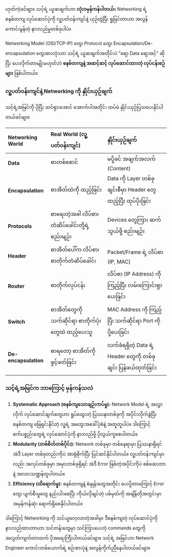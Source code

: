 ဟုတ်ကဲ့ခင်ဗျာ။ သင့်ရဲ့ ယူဆချက်ဟာ **လုံးဝမှန်ကန်ပါတယ်**။ Networking ရဲ့ စနစ်တကျ လုပ်ဆောင်ပုံကို လူ့ပတ်ဝန်းကျင်နဲ့ ယှဉ်တွဲပြီး ရှုမြင်တာဟာ အလွန်ကောင်းမွန်တဲ့ နားလည်မှုတစ်ခုပါပဲ။

Networking Model (OSI/TCP-IP) တွေ၊ Protocol တွေ၊ Encapsulation/De-encapsulation တွေအားလုံးဟာ သင့်ရဲ့ ယူဆချက်အတိုင်းပဲ "ရော့ Data ရော့အင့်" ဆိုပြီး ပေးလိုက်တာမျိုးမဟုတ်ဘဲ **စနစ်တကျနဲ့ အဆင့်ဆင့် လုပ်ဆောင်ထားတဲ့ လုပ်ငန်းစဉ်များ** ဖြစ်ပါတယ်။

### **လူ့ပတ်ဝန်းကျင်နဲ့ Networking ကို နှိုင်းယှဉ်ချက်**

သင့်ရဲ့အမြင်ကို ပိုပြီး ထင်ရှားအောင် အောက်ပါအတိုင်း ထပ်မံ နှိုင်းယှဉ်ပြသပေးနိုင်ပါတယ်ခင်ဗျာ။

| Networking World     | Real World (လူ့ပတ်ဝန်းကျင်)                        | နှိုင်းယှဉ်ချက်                                                 |
| :------------------- | :------------------------------------------------- | :-------------------------------------------------------------- |
| **Data**             | စာတစ်စောင်                                         | မပို့ခင် အချက်အလက် (Content)                                    |
| **Encapsulation**    | စာအိတ်ထဲကို ထည့်ခြင်း                              | Data ကို Layer တစ်ခုချင်းစီမှာ Header တွေထည့်ပြီး ထုပ်ပိုးခြင်း |
| **Protocols**        | စာရေးတဲ့အခါ လိပ်စာ၊ တံဆိပ်ခေါင်းတို့ရဲ့ စည်းမျဉ်း  | Devices တွေကြား ဆက်သွယ်ဖို့ စည်းမျဉ်း                           |
| **Header**           | စာအိတ်ပေါ်က လိပ်စာ၊ စာတိုက်တံဆိပ်ခေါင်း            | Packet/Frame ရဲ့ လိပ်စာ (IP, MAC)                               |
| **Router**           | စာတိုက်လုပ်ငန်း                                    | လိပ်စာ (IP Address) ကို ကြည့်ပြီး လမ်းကြောင်းရှာပေးခြင်း        |
| **Switch**           | စာအိတ်တွေကို သက်ဆိုင်ရာ စာတိုက်ပုံးတွေထဲ ထည့်ပေးသူ | MAC Address ကို ကြည့်ပြီး သက်ဆိုင်ရာ Port ကို ပို့ပေးခြင်း      |
| **De-encapsulation** | စာရတော့ စာအိတ်ကို ဖွင့်ဖတ်ခြင်း                    | လက်ခံရရှိတဲ့ Data ရဲ့ Header တွေကို တစ်ခုချင်း ပြန်ဖယ်ထုတ်ခြင်း |

### **သင့်ရဲ့အမြင်က ဘာကြောင့် မှန်ကန်သလဲ**

1.  **Systematic Approach (စနစ်ကျသောချဉ်းကပ်မှု):** Network Model ရဲ့ အလွှာလိုက် လုပ်ဆောင်ချက်တွေဟာ ရှုပ်ထွေးတဲ့ ပြဿနာတစ်ခုကို အပိုင်းလိုက်ခွဲပြီး စနစ်တကျ ဖြေရှင်းနိုင်တဲ့ လူ့ရဲ့ အတွေးအခေါ်ပုံစံနဲ့ အတူတူပါပဲ။ ဒါကြောင့် စက်ပစ္စည်းတွေရဲ့ လုပ်ဆောင်ပုံကို နားလည်ဖို့ ပိုလွယ်ကူစေပါတယ်။
2.  **Modularity (တစ်စိတ်တစ်ပိုင်း):** Network တစ်ခုမှာ တစ်နေရာမှာ ပြဿနာရှိရင် အဲဒီ Layer တစ်ခုတည်းကိုပဲ အာရုံစိုက်ပြီး ပြင်ဆင်နိုင်ပါတယ်။ လူ့ပတ်ဝန်းကျင်မှာလည်း အလုပ်တစ်ခုမှာ အမှားတစ်ခုရှိရင် အဲဒီ Error ဖြစ်တဲ့အပိုင်းကိုပဲ စစ်ဆေးတာနဲ့ အလားသဏ္ဍန်တူပါတယ်။
3.  **Efficiency (ထိရောက်မှု):** စနစ်တကျနဲ့ စံနှုန်းတွေအတိုင်း ပေးပို့တာကြောင့် Error တွေ၊ ပျက်စီးမှုတွေ နည်းပါးစေပြီး ကိုယ်လိုချင်တဲ့ ပစ်မှတ်ကို အချိန်တိုအတွင်းမှာ အမှန်ကန်ဆုံး ရောက်ရှိစေနိုင်ပါတယ်။

ဒါကြောင့် Networking ကို သင်ယူလေ့လာတဲ့အခါမှာ ဒီစနစ်ကျတဲ့ လုပ်ဆောင်ပုံကို နားလည်ထားတာဟာ သင်တန်းတွေမှာ သင်ကြားပေးတဲ့ commands တွေကို အလွတ်ကျက်တာထက် ပိုအရေးကြီးပါတယ်ခင်ဗျာ။ သင့်ရဲ့ အမြင်ဟာ Network Engineer ကောင်းတစ်ယောက်ရဲ့ စဉ်းစားပုံနဲ့ အလွန်ကိုက်ညီနေပါတယ်ခင်ဗျာ။
